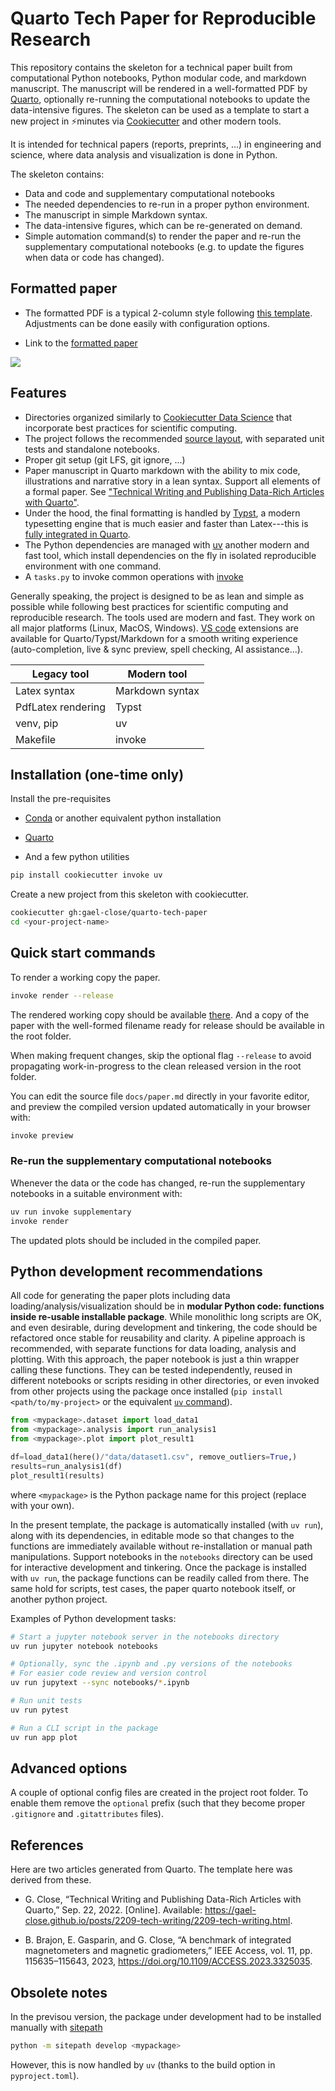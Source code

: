 # Quarto Tech Paper for Reproducible Research

This repository contains the skeleton for a technical paper built
from computational Python notebooks, Python modular code, and markdown manuscript.
The manuscript will be rendered in a well-formatted PDF by [Quarto](https://quarto.org/),
optionally re-running the computational notebooks to update the data-intensive figures.
The skeleton can be used as a template to start a new project in ⚡minutes 
via [Cookiecutter](https://cookiecutter.readthedocs.io/en/latest/) and other modern tools.

It is intended for technical papers (reports, preprints, ...) in engineering and science,
where data analysis and visualization is done in Python.

The skeleton contains:

* Data and code and supplementary computational notebooks
* The needed dependencies to re-run in a proper python environment.
* The manuscript in simple Markdown syntax.
* The data-intensive figures, which can be re-generated on demand. 
* Simple automation command(s) to render the paper and re-run the supplementary computational notebooks
(e.g. to update the figures when data or code has changed).


## Formatted paper

* The formatted PDF is a typical 2-column style following [this template](https://github.com/kazuyanagimoto/quarto-academic-typst). Adjustments can be done easily with configuration options.

* Link to the [formatted paper](https://gael-close.github.io/quarto-tech-paper/Quarto%20Tech%20Paper.pdf)

![](thumbail.png)


## Features 

* Directories organized similarly to [Cookiecutter Data Science](https://cookiecutter-data-science.drivendata.org/) that incorporate best practices for scientific computing.
* The project follows the recommended [source layout](https://www.pyopensci.org/python-package-guide/package-structure-code/python-package-structure.html#what-is-the-python-package-source-layout), with separated unit tests and standalone notebooks.
* Proper git setup (git LFS, git ignore, ...)
* Paper manuscript in Quarto markdown with the ability to mix code, illustrations and narrative story in a lean syntax. Support all elements of a formal paper. See ["Technical Writing and Publishing Data-Rich Articles with Quarto"](https://gael-close.github.io/posts/2209-tech-writing/2209-tech-writing.html).
* Under the hood, the final formatting is handled by [Typst](https://typst.app/), 
a modern typesetting engine that is much easier and faster than Latex---this is [fully integrated in Quarto](https://quarto.org/docs/output-formats/typst.html).
* The Python dependencies are managed with [uv](https://docs.astral.sh/uv/) another modern and fast tool, which install dependencies on the fly in isolated reproducible environment
with one command.
* A `tasks.py` to invoke common operations with [invoke](https://docs.pyinvoke.org/en/stable/index.html)

Generally speaking, the project is designed to be as lean and simple as possible
while following best practices for scientific computing and reproducible research.
The tools used are modern and fast. They work on all major platforms (Linux, MacOS, Windows).
[VS code](https://code.visualstudio.com/) extensions are available for Quarto/Typst/Markdown
for a smooth writing experience (auto-completion, live & sync preview, spell checking, AI assistance...).

| Legacy tool        | Modern tool     |
| ------------------ | --------------- |
| Latex syntax       | Markdown syntax |
| PdfLatex rendering | Typst           |
| venv, pip          | uv              |
| Makefile           | invoke          |

## Installation (one-time only)

Install the pre-requisites 

* [Conda](https://www.anaconda.com/download/success) or another equivalent python installation
* [Quarto](https://quarto.org/docs/download/)

* And a few python utilities 
```bash
pip install cookiecutter invoke uv
```

Create a new project from this skeleton with cookiecutter.

```bash
cookiecutter gh:gael-close/quarto-tech-paper
cd <your-project-name>
```


## Quick start commands

To render a working copy the paper.

```bash
invoke render --release
```

The rendered working copy should be available [there](docs/paper.pdf).
And a copy of the paper with the well-formed filename ready for release
should be available in the root folder.

When making frequent changes, skip the optional flag `--release` 
to avoid propagating work-in-progress to the clean released version in the root folder.

You can edit the source file `docs/paper.md` directly in your favorite editor,
and preview the compiled version updated automatically in your browser with:

```bash
invoke preview
```

### Re-run the supplementary computational notebooks

Whenever the data or the code has changed,
re-run the supplementary notebooks in a suitable environment with:

```bash
uv run invoke supplementary
invoke render
```

The updated plots should be included in the compiled paper.

## Python development recommendations

All code for generating the paper plots including data loading/analysis/visualization
should be in **modular Python code: functions inside re-usable installable package**.
While monolithic long scripts are OK, and even desirable, during development and tinkering,
the code should be refactored once stable for reusability and clarity.
A pipeline approach is recommended, with separate functions for data loading, analysis and plotting.
With this approach, the paper notebook is just a thin wrapper calling these functions.
They can be tested independently, 
reused in different notebooks or scripts residing in other directories,
or even invoked from other projects using the package once installed
(`pip install <path/to/my-project>` or the equivalent [`uv` command](https://docs.astral.sh/uv/pip/packages/)).

```python
from <mypackage>.dataset import load_data1
from <mypackage>.analysis import run_analysis1
from <mypackage>.plot import plot_result1

df=load_data1(here()/"data/dataset1.csv", remove_outliers=True,)
results=run_analysis1(df)
plot_result1(results)
```
where `<mypackage>` is the Python package name for this project (replace with your own).

In the present template, the package is automatically installed (with `uv run`), 
along with its dependencies, 
in editable mode so that changes to the functions are immediately available 
without re-installation or manual path manipulations.
Support notebooks in the `notebooks` directory can be used
for interactive development and tinkering.
Once the package is installed with `uv run`,
the package functions can be readily called from there.
The same hold for scripts, test cases, the paper quarto notebook itself,
or another python project.


Examples of Python development tasks:

```bash
# Start a jupyter notebook server in the notebooks directory
uv run jupyter notebook notebooks

# Optionally, sync the .ipynb and .py versions of the notebooks
# For easier code review and version control
uv run jupytext --sync notebooks/*.ipynb

# Run unit tests
uv run pytest

# Run a CLI script in the package
uv run app plot
```

## Advanced options

A couple of optional config files are created in the project root folder.
To enable them remove the `optional` prefix (such that they become proper `.gitignore` and `.gitattributes` files).


## References

Here are two articles generated from Quarto.
The template here was derived from these.

* G. Close, “Technical Writing and Publishing Data-Rich Articles with Quarto,” Sep. 22, 2022. [Online]. Available: https://gael-close.github.io/posts/2209-tech-writing/2209-tech-writing.html.

* B. Brajon, E. Gasparin, and G. Close, “A benchmark of integrated magnetometers and magnetic gradiometers,” IEEE Access, vol. 11, pp. 115635–115643, 2023, <https://doi.org/10.1109/ACCESS.2023.3325035>.


## Obsolete notes
In the previsou version, the package under development had to be installed manually with
[sitepath](https://pypi.org/project/sitepath/)

```bash
python -m sitepath develop <mypackage>
```

However, this is now handled by `uv` (thanks to the build option in `pyproject.toml`).



